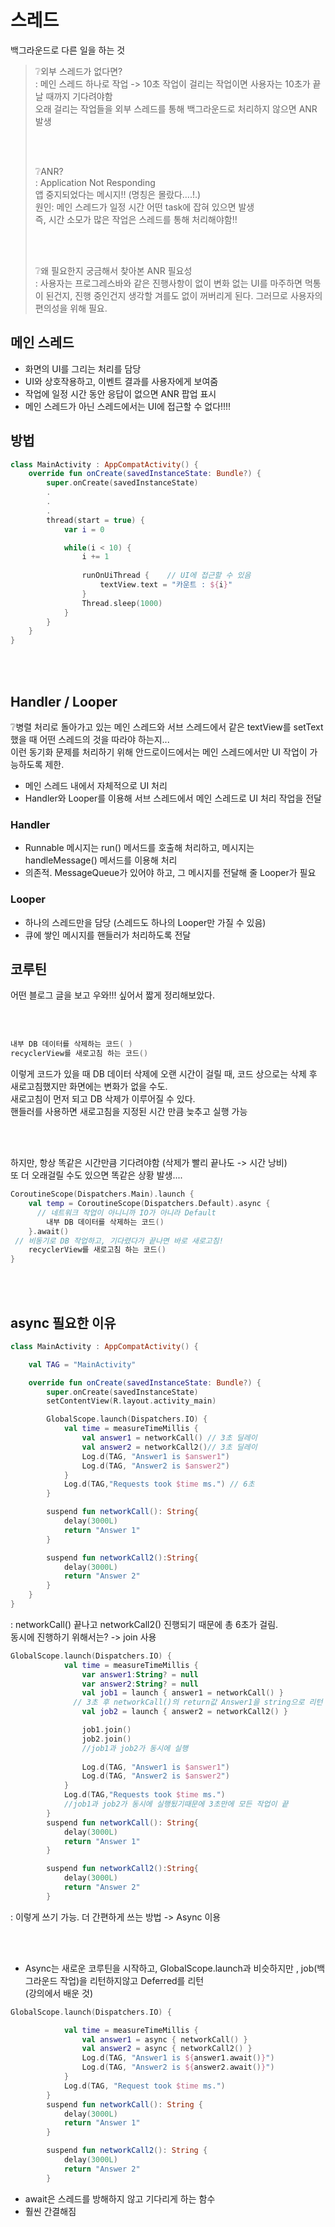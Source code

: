 # 스레드

백그라운드로  다른 일을 하는 것

> ❔외부 스레드가 없다면?  
> : 메인 스레드 하나로 작업 -> 10초 작업이 걸리는 작업이면 사용자는 10초가 끝날 때까지 기다려야함  
> 오래 걸리는 작업들을 외부 스레드를 통해 백그라운드로 처리하지 않으면 ANR 발생
>
> <br></br>
>
> ❔ANR?  
> : Application Not Responding  
> 앱 중지되었다는 메시지!! (명칭은 몰랐다....!.)  
> 원인: 메인 스레드가 일정 시간 어떤 task에 잡혀 있으면 발생  
> 즉, 시간 소모가 많은 작업은 스레드를 통해 처리해야함!!  
>
> <br></br>
>
> ❔왜 필요한지 궁금해서 찾아본  ANR 필요성  
> : 사용자는 프로그레스바와 같은 진행사항이 없이 변화 없는 UI를 마주하면 먹통이 된건지, 진행 중인건지 생각할 겨를도 없이 꺼버리게 된다. 그러므로 사용자의 편의성을 위해 필요.

## 메인 스레드

- 화면의 UI를 그리는 처리를 담당
- UI와 상호작용하고, 이벤트 결과를 사용자에게 보여줌
- 작업에 일정 시간 동안 응답이 없으면 ANR 팝업 표시
- 메인 스레드가 아닌 스레드에서는 UI에 접근할 수 없다!!!!

 ## 방법

```kotlin
class MainActivity : AppCompatActivity() {
    override fun onCreate(savedInstanceState: Bundle?) {
        super.onCreate(savedInstanceState)
        .
        .
        .
        thread(start = true) { 
            var i = 0

            while(i < 10) {
                i += 1
                
                runOnUiThread {    // UI에 접근할 수 있음
                    textView.text = "카운트 : ${i}"
                }
                Thread.sleep(1000)
            }
        }
    }
}
```

<br></br>

## Handler / Looper

❔병렬 처리로 돌아가고 있는 메인 스레드와 서브 스레드에서 같은 textView를 setText했을 때 어떤 스레드의 것을 따라야 하는지...  
이런 동기화 문제를 처리하기 위해 안드로이드에서는 메인 스레드에서만 UI 작업이 가능하도록 제한.  

- 메인 스레드 내에서 자체적으로 UI 처리
- Handler와 Looper를 이용해 서브 스레드에서 메인 스레드로 UI 처리 작업을 전달

### Handler

- Runnable 메시지는 run() 메서드를 호출해 처리하고, 메시지는 handleMessage() 메서드를 이용해 처리
- 의존적. MessageQueue가 있어야 하고, 그 메시지를 전달해 줄 Looper가 필요 

### Looper

- 하나의 스레드만을 담당 (스레드도 하나의 Looper만 가질 수 있음)
- 큐에 쌓인 메시지를 핸들러가 처리하도록 전달

## 코루틴

어떤 블로그 글을 보고 우와!!! 싶어서 짧게 정리해보았다.

<br></br>

```kotlin
내부 DB 데이터를 삭제하는 코드( )
recyclerView를 새로고침 하는 코드()
```

이렇게 코드가 있을 때 DB 데이터 삭제에 오랜 시간이 걸릴 때, 코드 상으로는 삭제 후 새로고침했지만  화면에는 변화가 없을 수도.  
새로고침이 먼저 되고 DB 삭제가 이루어질 수 있다.  
핸들러를 사용하면 새로고침을 지정된 시간 만큼 늦추고 실행 가능  

<br></br>

하지만, 항상 똑같은 시간만큼 기다려야함 (삭제가 빨리 끝나도 -> 시간 낭비)  
또 더 오래걸릴 수도 있으면 똑같은 상황 발생....  

```kotlin
CoroutineScope(Dispatchers.Main).launch {
    val temp = CoroutineScope(Dispatchers.Default).async { 
      // 네트워크 작업이 아니니까 IO가 아니라 Default
        내부 DB 데이터를 삭제하는 코드()
    }.await()
 // 비동기로 DB 작업하고, 기다렸다가 끝나면 바로 새로고침!
    recyclerView를 새로고침 하는 코드()
}
```

<br></br>

## async 필요한 이유

```kotlin
class MainActivity : AppCompatActivity() {

    val TAG = "MainActivity"

    override fun onCreate(savedInstanceState: Bundle?) {
        super.onCreate(savedInstanceState)
        setContentView(R.layout.activity_main)

        GlobalScope.launch(Dispatchers.IO) {
            val time = measureTimeMillis {
                val answer1 = networkCall() // 3초 딜레이
                val answer2 = networkCall2()// 3초 딜레이
                Log.d(TAG, "Answer1 is $answer1")
                Log.d(TAG, "Answer2 is $answer2")
            }
            Log.d(TAG,"Requests took $time ms.") // 6초
        }

        suspend fun networkCall(): String{
            delay(3000L)
            return "Answer 1"
        }

        suspend fun networkCall2():String{
            delay(3000L)
            return "Answer 2"
        }
    }
}
```

: networkCall() 끝나고 networkCall2() 진행되기 때문에 총 6초가 걸림.  
동시에 진행하기 위해서는? -> join 사용

```kotlin
GlobalScope.launch(Dispatchers.IO) {
            val time = measureTimeMillis {
                var answer1:String? = null
                var answer2:String? = null
                val job1 = launch { answer1 = networkCall() }
              // 3초 후 networkCall()의 return값 Answer1을 string으로 리턴
                val job2 = launch { answer2 = networkCall2() }

                job1.join()
                job2.join()
                //job1과 job2가 동시에 실행
              
                Log.d(TAG, "Answer1 is $answer1")
                Log.d(TAG, "Answer2 is $answer2")
            }
            Log.d(TAG,"Requests took $time ms.")
            //job1과 job2가 동시에 실행됬기때문에 3초만에 모든 작업이 끝
        }
        suspend fun networkCall(): String{
            delay(3000L)
            return "Answer 1"
        }

        suspend fun networkCall2():String{
            delay(3000L)
            return "Answer 2"
        }
```

: 이렇게 쓰기 가능. 더 간편하게 쓰는 방법 -> Async 이용

<br></br>

- Async는 새로운 코루틴을 시작하고, GlobalScope.launch과 비슷하지만 ,  job(백그라운드 작업)을 리턴하지않고 Deferred를 리턴  
  (강의에서 배운 것)  

```kotlin
GlobalScope.launch(Dispatchers.IO) {

            val time = measureTimeMillis {
                val answer1 = async { networkCall() }
                val answer2 = async { networkCall2() }
                Log.d(TAG, "Answer1 is ${answer1.await()}")
                Log.d(TAG, "Answer2 is ${answer2.await()}")
            }
            Log.d(TAG, "Request took $time ms.")
        }
        suspend fun networkCall(): String {
            delay(3000L)
            return "Answer 1"
        }

        suspend fun networkCall2(): String {
            delay(3000L)
            return "Answer 2"
        }
```

- await은 스레드를 방해하지 않고 기다리게 하는 함수
- 훨씬 간결해짐
